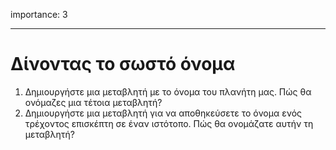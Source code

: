 importance: 3

---

# Δίνοντας το σωστό όνομα

1. Δημιουργήστε μια μεταβλητή με το όνομα του πλανήτη μας. Πώς θα ονόμαζες μια τέτοια μεταβλητή?
2. Δημιουργήστε μια μεταβλητή για να αποθηκεύσετε το όνομα ενός τρέχοντος επισκέπτη σε έναν ιστότοπο. Πώς θα ονομάζατε αυτήν τη μεταβλητή?
